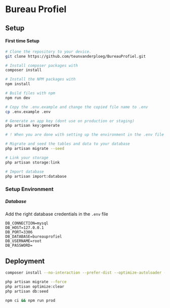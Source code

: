 # Bureau Profiel
## Setup

#### First time Setup
```bash
# Clone the repository to your device.
git clone https://github.com/teunvanderploeg/BureauProfiel.git

# Install composer packages with
composer install

# Install the NPM packages with
npm install

# Build files with npm
npm run dev

# Copy the .env.example and change the copied file name to .env
cp .env.example .env

# Generate an app key (dont use on production or staging)
php artisan key:generate

# ! When you are done with setting up the environment in the .env file proceed

# Migrate and seed the tables and data to your database
php artisan migrate --seed

# Link your storage
php artisan storage:link

# Import database
php artisan import:database
```
### Setup Environment

##### Database
Add the right database credentials in the ```.env``` file
```
DB_CONNECTION=mysql
DB_HOST=127.0.0.1
DB_PORT=3306
DB_DATABASE=bureauprofiel
DB_USERNAME=root
DB_PASSWORD=
```

## Deployment
```bash
composer install --no-interaction --prefer-dist --optimize-autoloader --no-dev

php artisan migrate --force
php artisan optimize:clear
php artisan db:seed

npm ci && npm run prod
```
